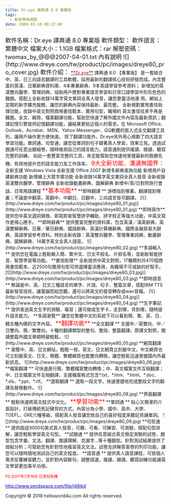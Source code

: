 ```yaml
---
title: Dr.eye 譯典通 8.0 專業版
tags:
  - 軟体應用相關
date: 2009-03-10 00:22:00
---
```


<div class="msgcontent">
<span style="font-size:130%;">軟件名稱：Dr.eye 譯典通 8.0 專業版
軟件類型：
軟件語言：繁體中文
檔案大小：1.1GB
檔案格式：rar
解壓密碼：twomax_by_@@@2007-04-01.txt 內有說明
![](http://www.dreye.com/tw/product/pc/images/dreye80_pro_cover.jpg)
軟件介紹：
</span><u>**<span style="color:#ff0000;">Dr.eye</span>**</u> 譯典通 8.0 【專業版】 是一套結合中、英、日三向語言翻譯的工具軟體，採用最新的翻譯核心技術研發而成。內含豐富的英漢、日華辭典資料庫、4本專業辭典、9本英語學習參考資料； 新增加的英漢雙向醫學、管理詞典，協助用戶應對專業語言學習和日常口語學習中形形色色的難題。搭配上全新收錄14萬字英文單詞全真人發音，讓您更靈活地運 用。網站上定期的新字擴充服務，讓您的辭典內容保持最新、最完整。
全新規劃實用書信助理功能，收錄中英文對照商用書信範本、實用句型，職場的 英文書信往來不再是難題。全文、網頁、檔案翻譯功能，幫助您快速了解外國文件內容及最新資訊；翻譯記憶引擎提供記憶翻譯功能，讓結果更貼近個人的需求。在 Microsoft Office、Outlook、Acrobat、MSN、Yahoo Messenger、QQ軟體的嵌入式全文翻譯工具列，讓用戶操作更方便快速。
除了翻譯功能外，Dr.eye另外用心規劃了四大語言學習功能。單詞通、句型通，讓您從單詞到句子跟著真人學習，效果立見。透過試題通可任意出題組卷，隨時檢測自己的語言能力。語音通則提供複讀、跟讀、聽寫完整的訓練。
如此一套豐富完整的工具，肯定能幫助您快速地掌握最新的致勝先機、有效地提升您的語言能力及工作效率。
<span style="font-size:130%;"><span style="color:#ff0000;">9大全新功能．溝通無國界：</span></span>
全新支援 Windows Vista
全新支援 Office 2007
新增多辭典查詢功能
新增用戶自建辭典功能
新增線上大眾字庫功能
全新收錄14萬字英文單詞全真人發音
全新收錄英漢雙向醫學、管理辭典
全新收錄動畫辭典、圖解辭典
新增中/英/日對照旅行會話、日常用語課程
<span style="font-size:130%;"><span style="color:#ff0000;">**基本功能**</span></span>
**即時翻譯 **
游標指到哪裏，翻譯就到哪裏；不論是中翻英、英翻中、中翻日、日翻中，三向語言皆可翻譯。
[![](http://www.dreye.com/tw/product/pc/images/dreye80_01.jpg)](http://www.dreye.com/tw/product/pc/images/dreye80_01.jpg)
**即時寫作**
提供您中英文選詞替換、即寫即查智慧拼字輔助、拼字校正等強大功能，中英文寫作更得心應手。
**即時辭典**
提供豐富完整的資料庫，包含英漢／漢英辭典、英漢雙解辭典、日華／華日辭典、國語辭典、英漢計算機辭典、國際金融貿易大辭典、英語學習參考資料。特別全新收錄：英漢雙向醫學、管理專業詞典、動畫辭典、圖解辭典、14萬字英文全真人語音。
![](http://www.dreye.com/tw/product/pc/images/dreye80_02.jpg)
**多語輸入**
提供您在電腦上輕鬆輸入簡、繁中文、日文平假名、片假名等，並創新智能拼音、智慧學習等功能。
**書信助理**
全新提供中英文對照，17種類別共470個商用書信範本、近2500句實用句型可供選擇靈活應用，為職場不可或缺的好幫手。
[![](http://www.dreye.com/tw/product/pc/images/dreye80_03.jpg)](http://www.dreye.com/tw/product/pc/images/dreye80_03.jpg)
**即時語音**
無論是中、英、日文三種語言的單字、片語、句子、整篇文章，搭配IBM TTS最新發音技術，讓電腦唸給您聽，還可以將英文的發音轉存成wav音檔。
[![](http://www.dreye.com/tw/product/pc/images/dreye80_04.jpg)](http://www.dreye.com/tw/product/pc/images/dreye80_04.jpg)
**生字筆記**
提供查過英文生字的測驗、複習；還可做成生字卡，走到哪，背到哪，隨時提升語言能力。
**多語瀏覽**
讓您在繁體中文的系統下可以看到簡、繁、英、日、韓五種內碼的文字內容。
<span style="font-size:130%;"><span style="color:#ff0000;">**翻譯功能**</span></span>
**全文翻譯 **
支援中／英雙向、中／日雙向、簡／繁雙向，十種的翻譯類型的整句、整段、整篇翻譯。原譯文對照，閱讀整篇外國文章頓時變輕鬆。
![](http://www.dreye.com/tw/product/pc/images/dreye80_05.jpg)
**網頁翻譯 **
瀏覽中、英、日文網站，輕輕一按，英文、日文網頁立刻變中文，中文網頁也可立刻變英文、日文，簡體、繁體網頁也能雙向轉換，讓您輕鬆迅速掌握國內外最新訊息。
![](http://www.dreye.com/tw/product/pc/images/dreye80_06.jpg)
**檔案翻譯 **
可快速進行簡、繁體檔案雙向轉換；中、英文檔案文件互相翻譯；中、日文檔案文件互相翻譯，支援檔案格式包含*.txt、*.htm、*.html、*.doc、*.xls、*.ppt、*.rtf。
**選取翻譯 **
選取一段文字，快速便捷地完成整段文字的翻譯及替換動作。
![](http://www.dreye.com/tw/product/pc/images/dreye80_08.jpg)
**界面翻譯 **
輕鬆快速將英文程式中文化。
<span style="font-size:130%;"><span style="color:#ff0000;">**學習功能**</span></span>
**單詞通 **
貼心又簡潔的介面設計，打破傳統死記硬背的方式，內容分為小學、國中、高中、大學、TOEFL、GRE六種等級，搭配真人發音讓您依自己的喜好程度來聽記背誦單詞。
![](http://www.dreye.com/tw/product/pc/images/dreye80_09.jpg)
**句型通 **
提供超過3000句美式真人發音，可聽、可看、可練習、可測驗，搭配句型詳解，讓您輕鬆學習英文句型。
**試題通 **
提供任意組合英文檢定測驗的試卷，題型包含字彙、文法、翻譯、閱讀理解、克漏字…等十種題型。針對測試結果提供了弱點分析；可幫助您有針對性地複習英文文法。試卷及詳解答案卷的列印功能，讓您可以隨時隨地測試自己的英文程度。
**語音通 **
提供真人語音課程，可依個人需求反覆練習聽力，並針對內容斷句、調整語速，複讀、跟讀、聽寫訓練功能讓英文學習更加事半功倍。

<span style="font-size:85%;"><span style="color:red;">PS:2007年7月16日 已測試有種

[<span style="color:#0000ff;">http://www.sendspace.com/file/j46ikd</span>](http://www.sendspace.com/file/j46ikd)</span></span>
</div><div class="blogger-post-footer">Copyright © 2018 helloworld4u.com All rights reserved.</div>